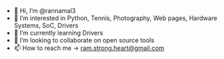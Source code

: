 - 👋 Hi, I’m @rannamal3
- 👀 I’m interested in Python, Tennis, Photography, Web pages, Hardware Systems, SoC, Drivers
- 🌱 I’m currently learning Drivers
- 💞️ I’m looking to collaborate on open source tools
- 📫 How to reach me -> ram.strong.heart@gmail.com

<!---
rannamal3/rannamal3 is a ✨ special ✨ repository because its `README.md` (this file) appears on your GitHub profile.
You can click the Preview link to take a look at your changes.
--->
